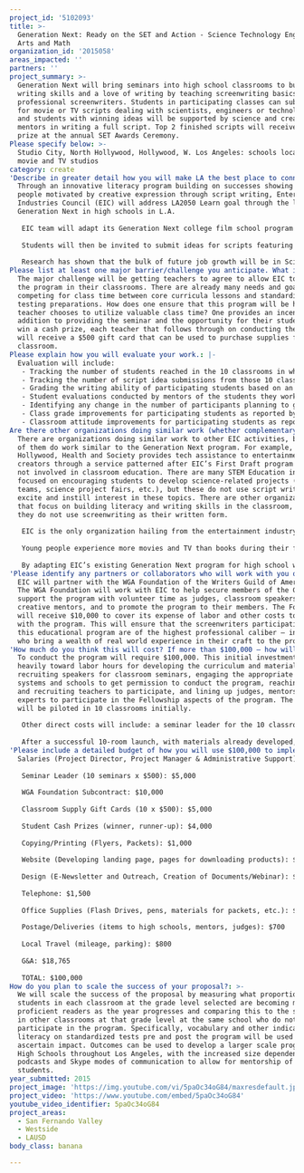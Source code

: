 ```yaml
---
project_id: '5102093'
title: >-
  Generation Next: Ready on the SET and Action - Science Technology Engineering
  Arts and Math
organization_id: '2015058'
areas_impacted: ''
partners: ''
project_summary: >-
  Generation Next will bring seminars into high school classrooms to build
  writing skills and a love of writing by teaching screenwriting basics using
  professional screenwriters. Students in participating classes can submit ideas
  for movie or TV scripts dealing with scientists, engineers or technologists,
  and students with winning ideas will be supported by science and creative
  mentors in writing a full script. Top 2 finished scripts will receive a cash
  prize at the annual SET Awards Ceremony.
Please specify below: >-
  Studio City, North Hollywood, Hollywood, W. Los Angeles: schools located near
  movie and TV studios
category: create
'Describe in greater detail how you will make LA the best place to connect:': >-
  Through an innovative literacy program building on successes showing young
  people motivated by creative expression through script writing, Entertainment
  Industries Council (EIC) will address LA2050 Learn goal through the launch of
  Generation Next in high schools in L.A.
    
   EIC team will adapt its Generation Next college film school program for L.A. high schools. To provide added value, we will bring Writers Guild screenwriters and tech experts into select classrooms to teach about script writing, mentor them on literacy and conversational skills through writing dialog, and through a common theme in the scripts, focus their attention on how exciting science, tech and engineering fields are, and their importance to our daily lives. We will build writing skills while instilling a love of writing movies and TV shows like the ones they watch. There is no better place to be when it comes to screenwriting than L.A.
    
   Students will then be invited to submit ideas for scripts featuring 1 or more key characters who are a scientist, engineer or technologist. A panel of writers and scientists will select at least one submitted project in each class to be developed by that student into a script. Each will be assigned an expert in the field to be portrayed and a professional writer to be a creative mentor through EIC’s relationship with the WGA Foundation. Finished scripts will compete for a cash prize that will be awarded at EIC’s annual SET Awards. The process of creation at the idea submission stage and at the script writing stage will not only nurture writing skills but also encourage an appreciation and love for the science, engineering and tech fields.
    
   Research has shown that the bulk of future job growth will be in Science, Technology, Engineering and Math (STEM), making it vital that young people develop an excitement and interest in studies and careers in these fields. Unlike other literacy programs, students learn the key area of conversational English through dialog writing. Mentors will encourage students to stretch vocabulary skills and explore new ways to write. By focusing on a scientist, engineer and/or technologist, students will write dialogue for character from different backgrounds (since these will be schools struggling w/ performance), encouraging new language skills.
Please list at least one major barrier/challenge you anticipate. What is your strategy for overcoming these obstacles?: >-
  The major challenge will be getting teachers to agree to allow EIC to conduct
  the program in their classrooms. There are already many needs and goals
  competing for class time between core curricula lessons and standardized
  testing preparations. How does one ensure that this program will be how a
  teacher chooses to utilize valuable class time? One provides an incentive. In
  addition to providing the seminar and the opportunity for their students to
  win a cash prize, each teacher that follows through on conducting the program
  will receive a $500 gift card that can be used to purchase supplies for their
  classroom.
Please explain how you will evaluate your work.: |-
  Evaluation will include:
   - Tracking the number of students reached in the 10 classrooms in which seminars are conducted.
   - Tracking the number of script idea submissions from those 10 classrooms.
   - Grading the writing ability of participating students based on an existing school paper before the program and based on the script they write during the program, and comparing the grades.
   - Student evaluations conducted by mentors of the students they worked with.
   - Identifying any change in the number of participants planning to go to college before and after the program.
   - Class grade improvements for participating students as reported by teachers.
   - Classroom attitude improvements for participating students as reported by teachers.
Are there other organizations doing similar work (whether complementary or competitive)? What is unique about your proposed approach?: >-
  There are organizations doing similar work to other EIC activities, but none
  of them do work similar to the Generation Next program. For example,
  Hollywood, Health and Society provides tech assistance to entertainment
  creators through a service patterned after EIC’s First Draft program but are
  not involved in classroom education. There are many STEM Education initiatives
  focused on encouraging students to develop science-related projects (robotics
  teams, science project fairs, etc.), but these do not use script writing to
  excite and instill interest in these topics. There are other organizations
  that focus on building literacy and writing skills in the classroom, however
  they do not use screenwriting as their written form.
   
   EIC is the only organization hailing from the entertainment industry itself that is involved in STEM Education on a substantive, ongoing and long-term basis. Existing EIC activities related to these topic areas include the annual SET Awards to honor TV and movies that have the potential to inspire young people to pursue studies and careers in these fields, and the First Draft technical resource service that provides access to scientists, engineers and technologists for entertainment creators to lend authenticity to their productions. EICnetwork.tv, the organization’s internet outlet, has a Science, Engineering and Technology channel that plays host to videos that promote STEM fields and STEM Education.
   
   Young people experience more movies and TV than books during their formative years. They are therefore more likely to develop a love of writing by writing scripts rather than term papers, short stories or poetry. EIC, through its partnership with the WGA Foundation, is the only organization that already has a program to help teach screenwriting that is readily adaptable, leading to a love of writing.
   
   By adapting EIC’s existing Generation Next program for high school with a focus on the STEM fields, EIC can bring its successful process of teaching writing while using creativity to learn about health and social issues to bear upon STEM Education – an essential if L.A. is to remain competitive in the future economy. EIC will provide a unique program that will help to make Los Angeles both the best place to LEARN, by using professional writers who reside and work in close proximity, and the best place to CREATE because the environment that supports and employs screenwriters is right in our own backyard.
'Please identify any partners or collaborators who will work with you on this project. How much of the $100,000 grant award will each partner receive?': >-
  EIC will partner with the WGA Foundation of the Writers Guild of America West.
  The WGA Foundation will work with EIC to help secure members of the Guild to
  support the program with volunteer time as judges, classroom speakers and
  creative mentors, and to promote the program to their members. The Foundation
  will receive $10,000 to cover its expense of labor and other costs to assist
  with the program. This will ensure that the screenwriters participating in
  this educational program are of the highest professional caliber – individuals
  who bring a wealth of real world experience in their craft to the process.
'How much do you think this will cost? If more than $100,000 – how will you cover the additional costs?': >-
  To conduct the program will require $100,000. This initial investment will go
  heavily toward labor hours for developing the curriculum and materials,
  recruiting speakers for classroom seminars, engaging the appropriate school
  systems and schools to get permission to conduct the program, reaching out to
  and recruiting teachers to participate, and lining up judges, mentors and
  experts to participate in the Fellowship aspects of the program. The program
  will be piloted in 10 classrooms initially.
   
   Other direct costs will include: a seminar leader for the 10 classroom sessions, a subcontract with the WGA Foundation of the Writers Guild of America West to assist with writer volunteer recruitment and promotion, web site updates and materials design, gift cards to participating teachers for the purposes of classroom supplies, cash prizes for the student winner and runner-up, and basic operating costs for the project such as copying/printing, local mileage and parking for meetings and conducting seminars, telephone calls, office supplies, and postage and other deliveries.
   
   After a successful 10-room launch, with materials already developed, EIC will seek out additional funding to replicate the program and expand the number of classrooms in which it is conducted. The cost of conducting the ongoing program once launched will be significantly reduced because it will draw upon volunteer time from STEM field experts and members of the entertainment industry as speakers, judges, technical advisors and creative mentors.
'Please include a detailed budget of how you will use $100,000 to implement this project.': |-
  Salaries (Project Director, Project Manager & Administrative Support): $46,850
   
   Seminar Leader (10 seminars x $500): $5,000
   
   WGA Foundation Subcontract: $10,000
   
   Classroom Supply Gift Cards (10 x $500): $5,000
   
   Student Cash Prizes (winner, runner-up): $4,000
   
   Copying/Printing (Flyers, Packets): $1,000
   
   Website (Developing landing page, pages for downloading products): $2,000
   
   Design (E-Newsletter and Outreach, Creation of Documents/Webinar): $2,000
   
   Telephone: $1,500
   
   Office Supplies (Flash Drives, pens, materials for packets, etc.): $2,385
   
   Postage/Deliveries (items to high schools, mentors, judges): $700
   
   Local Travel (mileage, parking): $800
   
   G&A: $18,765
   
   TOTAL: $100,000
How do you plan to scale the success of your proposal?: >-
  We will scale the success of the proposal by measuring what proportion of
  students in each classroom at the grade level selected are becoming more
  proficient readers as the year progresses and comparing this to the students
  in other classrooms at that grade level at the same school who do not
  participate in the program. Specifically, vocabulary and other indicators of
  literacy on standardized tests pre and post the program will be used to
  ascertain impact. Outcomes can be used to develop a larger scale program for
  High Schools throughout Los Angeles, with the increased size dependent on
  podcasts and Skype modes of communication to allow for mentorship of many
  students.
year_submitted: 2015
project_image: 'https://img.youtube.com/vi/5paOc34oG84/maxresdefault.jpg'
project_video: 'https://www.youtube.com/embed/5paOc34oG84'
youtube_video_identifier: 5paOc34oG84
project_areas:
  - San Fernando Valley
  - Westside
  - LAUSD
body_class: banana

---
```

